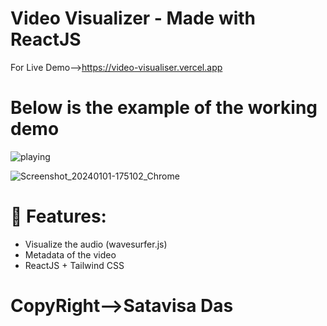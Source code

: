 # Video Visualizer - Made with ReactJS
For Live Demo-->https://video-visualiser.vercel.app
# Below is the example of the working demo

![playing](https://github.com/Sata-hash/Video-Visualiser/assets/142712421/ca834755-5cfa-4d46-85ad-7c0a1eaaeb25)

![Screenshot_20240101-175102_Chrome](https://github.com/Sata-hash/Video-Visualiser/assets/142712421/276e1559-4933-41fd-bfd2-237cf57ddcb3)


# 🚀 Features:
- Visualize the audio (wavesurfer.js)
- Metadata of the video
- ReactJS + Tailwind CSS
  
# CopyRight-->Satavisa Das

